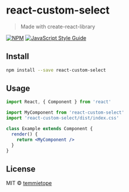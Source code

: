 # react-custom-select

> Made with create-react-library

[![NPM](https://img.shields.io/npm/v/react-custom-select.svg)](https://www.npmjs.com/package/react-custom-select) [![JavaScript Style Guide](https://img.shields.io/badge/code_style-standard-brightgreen.svg)](https://standardjs.com)

## Install

```bash
npm install --save react-custom-select
```

## Usage

```jsx
import React, { Component } from 'react'

import MyComponent from 'react-custom-select'
import 'react-custom-select/dist/index.css'

class Example extends Component {
  render() {
    return <MyComponent />
  }
}
```

## License

MIT © [temmietope](https://github.com/temmietope)

